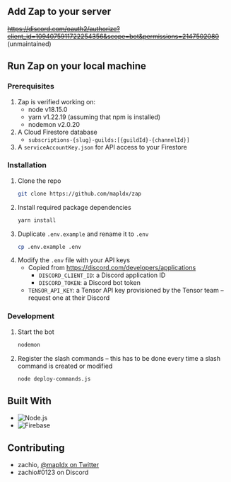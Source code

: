 ## Add Zap to your server
~~https://discord.com/oauth2/authorize?client_id=1094075911722254356&scope=bot&permissions=2147502080~~ (unmaintained)

## Run Zap on your local machine
### Prerequisites

1. Zap is verified working on:
   * node v18.15.0
   * yarn v1.22.19 (assuming that npm is installed)
   * nodemon v2.0.20
2. A Cloud Firestore database
   * `subscriptions-{slug}-guilds:[{guildId}-{channelId}]`
3. A `serviceAccountKey.json` for API access to your Firestore

### Installation

1. Clone the repo
   ```sh
   git clone https://github.com/mapldx/zap
   ```
2. Install required package dependencies
   ```sh
   yarn install
   ```
3. Duplicate `.env.example` and rename it to `.env`
   ```sh
   cp .env.example .env
   ```
4. Modify the `.env` file with your API keys
   * Copied from https://discord.com/developers/applications
     * `DISCORD_CLIENT_ID`: a Discord application ID
     * `DISCORD_TOKEN`: a Discord bot token
   * `TENSOR_API_KEY`: a Tensor API key provisioned by the Tensor team – request one at their Discord

### Development

1. Start the bot
   ```sh
   nodemon
   ```
2. Register the slash commands – this has to be done every time a slash command is created or modified
   ```sh
   node deploy-commands.js
   ```
   
## Built With
* ![Node.js](https://img.shields.io/badge/Node.js-43853D?style=for-the-badge&logo=node.js&logoColor=white)
* ![Firebase](https://img.shields.io/badge/Firebase-039BE5?style=for-the-badge&logo=Firebase&logoColor=white)

## Contributing
* zachio, [@mapldx on Twitter](https://twitter.com/mapldx)
* zachio#0123 on Discord
